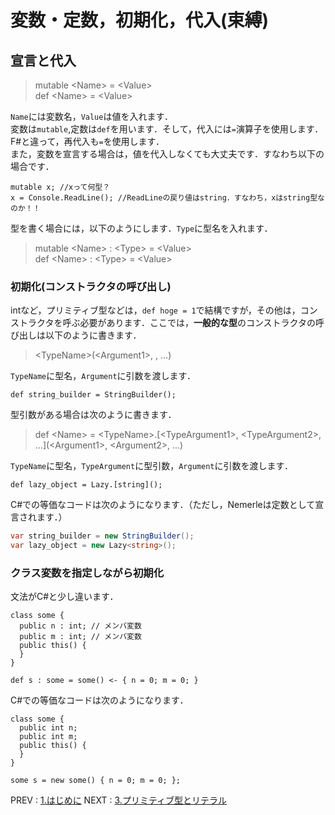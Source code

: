 # 変数・定数，初期化，代入(束縛)
## 宣言と代入
>mutable \<Name> = \<Value>  
def \<Name> = \<Value>  

`Name`には変数名，`Value`は値を入れます．  
変数は`mutable`,定数は`def`を用います．そして，代入には`=`演算子を使用します．F#と違って，再代入も`=`を使用します．  
また，変数を宣言する場合は，値を代入しなくても大丈夫です．すなわち以下の場合です．  

```nemerle
mutable x; //xって何型？
x = Console.ReadLine(); //ReadLineの戻り値はstring．すなわち，xはstring型なのか！！
```

型を書く場合には，以下のようにします．`Type`に型名を入れます．
>mutable \<Name> : \<Type> = \<Value>  
def \<Name> : \<Type> = \<Value>  

### 初期化(コンストラクタの呼び出し)
intなど，プリミティブ型などは，`def hoge = 1`で結構ですが，その他は，コンストラクタを呼ぶ必要があります．ここでは，**一般的な型**のコンストラクタの呼び出しは以下のように書きます．
> \<TypeName>(\<Argument1>, <Argument2>, ...)  

`TypeName`に型名，`Argument`に引数を渡します．  
```nemerle
def string_builder = StringBuilder();
```
型引数がある場合は次のように書きます．  
>def \<Name> = \<TypeName>.\[\<TypeArgument1>, \<TypeArgument2>, ...](\<Argument1>, \<Argument2>, ...)  

`TypeName`に型名，`TypeArgument`に型引数，`Argument`に引数を渡します．  
```nemerle
def lazy_object = Lazy.[string]();
```

C#での等価なコードは次のようになります．（ただし，Nemerleは定数として宣言されます．）  
```csharp
var string_builder = new StringBuilder();
var lazy_object = new Lazy<string>();
```

### クラス変数を指定しながら初期化
文法がC#と少し違います．  

```nemerle
class some {
  public n : int; // メンバ変数
  public m : int; // メンバ変数
  public this() {
  }
}

def s : some = some() <- { n = 0; m = 0; } 
```

C#での等価なコードは次のようになります．
```nemerle
class some {
  public int n;
  public int m;
  public this() {
  }
}

some s = new some() { n = 0; m = 0; };
```

PREV : [1.はじめに](1.firststep.md)
NEXT : [3.プリミティブ型とリテラル](3.primitive_types.md)